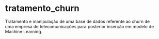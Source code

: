 # tratamento_churn

Tratamento e manipulação de uma base de dados referente ao churn de uma empresa de telecomunicações para posterior inserção em modelo de Machine Learning.

